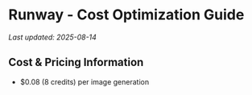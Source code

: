 # Runway - Cost Optimization Guide

*Last updated: 2025-08-14*

## Cost & Pricing Information

- $0.08 (8 credits) per image generation

